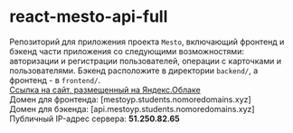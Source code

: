 # react-mesto-api-full

Репозиторий для приложения проекта `Mesto`, включающий фронтенд и бэкенд части приложения со следующими возможностями: авторизации и регистрации пользователей, операции с карточками и пользователями. Бэкенд расположите в директории `backend/`, а фронтенд - в `frontend/`.  
[Ссылка на сайт, размещенный на Яндекс.Облаке](http://mestoyp.students.nomoredomains.xyz/)  
Домен для фронтенда: [mestoyp.students.nomoredomains.xyz]  
Домен для бэкенда: [api.mestoyp.students.nomoredomains.xyz]  
Публичный IP-адрес сервера: **51.250.82.65** 